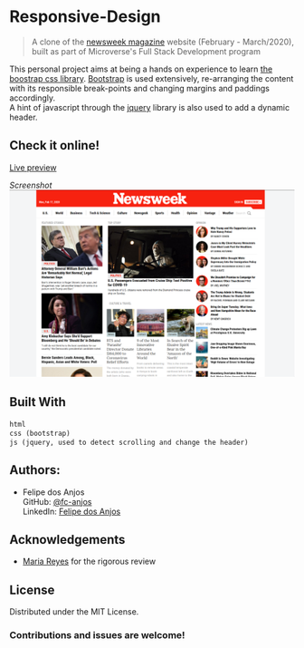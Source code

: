 <!-- TITLE -->
# Responsive-Design
>  A clone of the [newsweek magazine](https://newsweek.com) website (February - March/2020), built as part of Microverse's Full Stack Development program

<!-- DESCRIPTION -->
This personal project aims at being a hands on experience to learn [the boostrap css library](https://getbootstrap.com/).
[Bootstrap](https://getbootstrap.com/) is used extensively, re-arranging the content with its responsible break-points and changing margins and paddings accordingly.   
A hint of javascript through the [jquery](https://jquery.com/) library is also used to add a dynamic header.

<!-- AUTHORS -->
## Check it online!
[Live preview](https://raw.githack.com/fc-anjos/newsweek-clone/section-ordering/index.html)

<!-- SCREENSHOT -->
_Screenshot_
![Screenshot of the project](screenshot.PNG)
## Built With
    html
    css (bootstrap)
    js (jquery, used to detect scrolling and change the header)

<!-- AUTHORS -->
## Authors:
* Felipe dos Anjos  
GitHub: [@fc-anjos](https://github.com/fc-anjos)  
LinkedIn: [Felipe dos Anjos](https://www.linkedin.com/in/felipe-cavalheiro-dos-anjos-4792a8176/)  



<!-- ACKNOWLEDGEMENTS -->
## Acknowledgements
* [Maria Reyes](https://github.com/majovanilla) for the rigorous review


<!-- LICENSE -->
## License
Distributed under the MIT License. 

### Contributions and issues are welcome!

